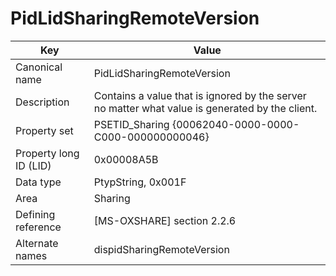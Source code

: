 # PidLidSharingRemoteVersion

| Key | Value |
|---|---|
| Canonical name | PidLidSharingRemoteVersion |
| Description | Contains a value that is ignored by the server no matter what value is generated by the client. |
| Property set | PSETID_Sharing {00062040-0000-0000-C000-000000000046} |
| Property long ID (LID) | 0x00008A5B |
| Data type | PtypString, 0x001F |
| Area | Sharing |
| Defining reference | [MS-OXSHARE] section 2.2.6 |
| Alternate names | dispidSharingRemoteVersion |
